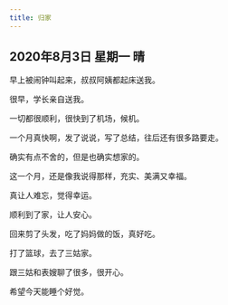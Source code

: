 ```yaml
---
title: 归家
---
```


## 2020年8月3日 星期一 晴

早上被闹钟叫起来，叔叔阿姨都起床送我。

很早，学长亲自送我。

一切都很顺利，很快到了机场，候机。

一个月真快啊，发了说说，写了总结，往后还有很多路要走。

确实有点不舍的，但是也确实想家的。

这一个月，还是像我说得那样，充实、美满又幸福。

真让人难忘，觉得幸运。

顺利到了家，让人安心。

回来剪了头发，吃了妈妈做的饭，真好吃。

打了篮球，去了三姑家。

跟三姑和表嫂聊了很多，很开心。

希望今天能睡个好觉。